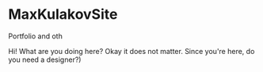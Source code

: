 # MaxKulakovSite
Portfolio and oth

Hi! What are you doing here? 
Okay it does not matter. 
Since you're here, do you need a designer?)
